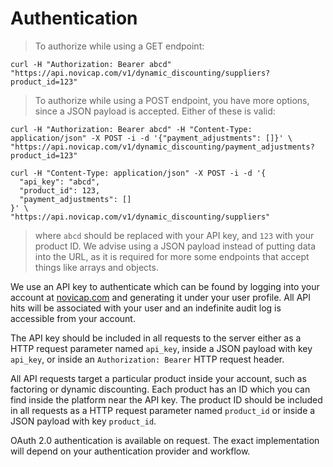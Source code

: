 # Authentication

> To authorize while using a GET endpoint:

```shell
curl -H "Authorization: Bearer abcd" "https://api.novicap.com/v1/dynamic_discounting/suppliers?product_id=123"
```

> To authorize while using a POST endpoint, you have more options, since a JSON payload is accepted. Either of these is valid:

```shell
curl -H "Authorization: Bearer abcd" -H "Content-Type: application/json" -X POST -i -d '{"payment_adjustments": []}' \
"https://api.novicap.com/v1/dynamic_discounting/payment_adjustments?product_id=123"
```

```shell
curl -H "Content-Type: application/json" -X POST -i -d '{
  "api_key": "abcd",
  "product_id": 123,
  "payment_adjustments": []
}' \
"https://api.novicap.com/v1/dynamic_discounting/suppliers"
```

> where `abcd` should be replaced with your API key, and `123` with your product ID. We advise using a JSON payload instead of putting data into the URL, as it is required for more some endpoints that accept things like arrays and objects.

We use an API key to authenticate which can be found by logging into your account at [novicap.com](https://www.novicap.com) and generating it under your user profile. All API hits will be associated with your user and an indefinite audit log is accessible from your account.

The API key should be included in all requests to the server either as a HTTP request parameter named `api_key`, inside a JSON payload with key `api_key`, or inside an `Authorization: Bearer` HTTP request header.

All API requests target a particular product inside your account, such as factoring or dynamic discounting. Each product has an ID which you can find inside the platform near the API key. The product ID should be included in all requests as a HTTP request parameter named `product_id` or inside a JSON payload with key `product_id`.

OAuth 2.0 authentication is available on request. The exact implementation will depend on your authentication provider and workflow.
